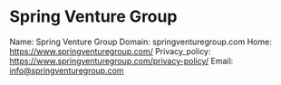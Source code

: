 
# Spring Venture Group

Name: Spring Venture Group
Domain: springventuregroup.com
Home: https://www.springventuregroup.com/
Privacy_policy: https://www.springventuregroup.com/privacy-policy/
Email: info@springventuregroup.com
